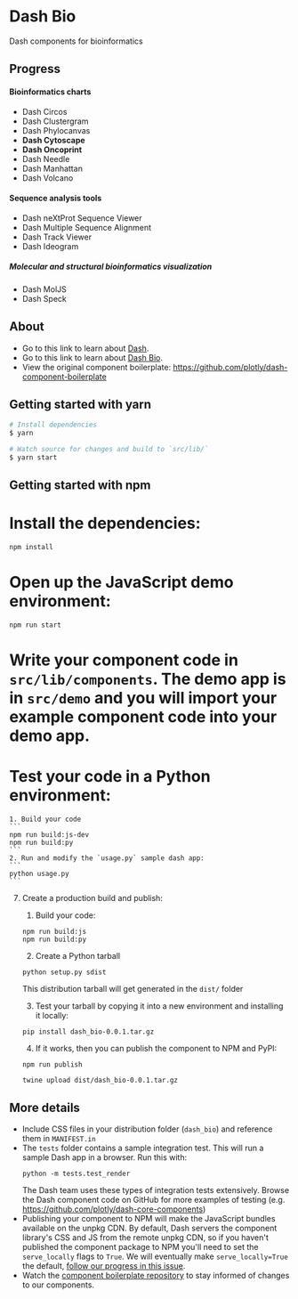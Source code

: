 # Dash Bio

Dash components for bioinformatics

## Progress


#### Bioinformatics charts

- Dash Circos
- Dash Clustergram
- Dash Phylocanvas
- **Dash Cytoscape**
- **Dash Oncoprint**
- Dash Needle
- Dash Manhattan
- Dash Volcano

#### Sequence analysis tools

- Dash neXtProt Sequence Viewer
- Dash Multiple Sequence Alignment
- Dash Track Viewer
- Dash Ideogram

##### Molecular and structural bioinformatics visualization

- Dash MolJS
- Dash Speck

## About

- Go to this link to learn about [Dash](https://plot.ly/products/dash/).
- Go to this link to learn about [Dash Bio](https://dash.bio).
- View the original component boilerplate: https://github.com/plotly/dash-component-boilerplate
## Getting started with yarn

```sh
# Install dependencies
$ yarn

# Watch source for changes and build to `src/lib/`
$ yarn start
```

## Getting started with npm

# Install the dependencies:
```
npm install
```
# Open up the JavaScript demo environment:
```
npm run start
```
# Write your component code in `src/lib/components`. The demo app is in `src/demo` and you will import your example component code into your demo app.
# Test your code in a Python environment:
    1. Build your code
    ```
    npm run build:js-dev
    npm run build:py
    ```
    2. Run and modify the `usage.py` sample dash app:
    ```
    python usage.py
    ```
7. Create a production build and publish:
    1. Build your code:
    ```
    npm run build:js
    npm run build:py
    ```
    2. Create a Python tarball
    ```
    python setup.py sdist
    ```
    This distribution tarball will get generated in the `dist/` folder

    3. Test your tarball by copying it into a new environment and installing it locally:
    ```
    pip install dash_bio-0.0.1.tar.gz
    ```

    4. If it works, then you can publish the component to NPM and PyPI:
    ```
    npm run publish
    ```
    ```
    twine upload dist/dash_bio-0.0.1.tar.gz
    ```


## More details
- Include CSS files in your distribution folder (`dash_bio`) and reference them in `MANIFEST.in`
- The `tests` folder contains a sample integration test. This will run a sample Dash app in a browser. Run this with:
    ```
    python -m tests.test_render
    ```
    The Dash team uses these types of integration tests extensively. Browse the Dash component code on GitHub for more examples of testing (e.g. https://github.com/plotly/dash-core-components)
- Publishing your component to NPM will make the JavaScript bundles available on the unpkg CDN. By default, Dash servers the component library's CSS and JS from the remote unpkg CDN, so if you haven't published the component package to NPM you'll need to set the `serve_locally` flags to `True`. We will eventually make `serve_locally=True` the default, [follow our progress in this issue](https://github.com/plotly/dash/issues/284).
- Watch the [component boilerplate repository](https://github.com/plotly/dash-component-boilerplate) to stay informed of changes to our components.
